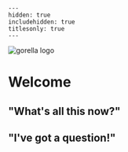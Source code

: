 
```{toctree}
---
hidden: true
includehidden: true
titlesonly: true
---
```

![gorella logo](static/gorella_logo.png)


# Welcome


## "What's all this now?"


## "I've got a question!"
